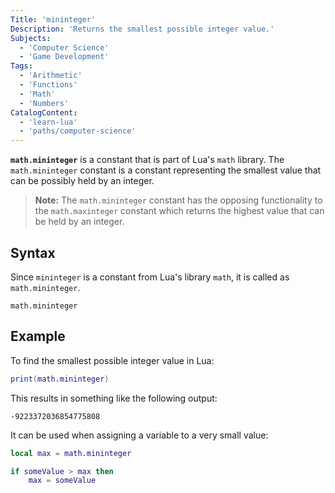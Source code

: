 ```yaml
---
Title: 'mininteger'
Description: 'Returns the smallest possible integer value.'
Subjects:
  - 'Computer Science'
  - 'Game Development'
Tags:
  - 'Arithmetic'
  - 'Functions'
  - 'Math'
  - 'Numbers'
CatalogContent:
  - 'learn-lua'
  - 'paths/computer-science'
---
```


**`math.mininteger`** is a constant that is part of Lua's `math` library. The `math.mininteger` constant is a constant representing the smallest value that can be possibly held by an integer.

> **Note:** The `math.mininteger` constant has the opposing functionality to the `math.maxinteger` constant which returns the highest value that can be held by an integer.

## Syntax

Since `mininteger` is a constant from Lua's library `math`, it is called as `math.mininteger`.

```pseudo
math.mininteger
```

## Example

To find the smallest possible integer value in Lua:

```lua
print(math.mininteger)
```

This results in something like the following output:

```shell
-9223372036854775808
```

It can be used when assigning a variable to a very small value:

```lua
local max = math.mininteger

if someValue > max then
    max = someValue
```
